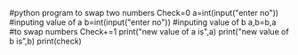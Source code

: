 #python program to swap two numbers
Check=0
a=int(input("enter no")) #inputing value of a
b=int(input("enter no")) #inputing value of b
a,b=b,a    #to swap numbers
Check+=1
print("new value of a is",a)
print("new value of b is”,b)
print(check)
